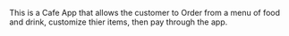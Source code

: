 This is a Cafe App that allows the customer to Order from a menu of food and drink, customize thier items, then pay through the app.